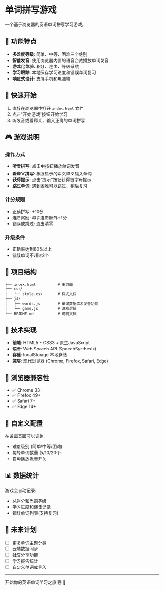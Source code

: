 # 单词拼写游戏

一个基于浏览器的英语单词拼写学习游戏。

## 🎯 功能特点

- **多难度等级**: 简单、中等、困难三个级别
- **智能发音**: 使用浏览器内置的语音合成播放单词发音
- **游戏化体验**: 积分、连击、等级系统
- **学习跟踪**: 本地保存学习进度和错误单词复习
- **响应式设计**: 支持手机和电脑端

## 🚀 快速开始

1. 直接在浏览器中打开 `index.html` 文件
2. 点击"开始游戏"按钮开始学习
3. 听发音或看释义，输入正确的单词拼写

## 🎮 游戏说明

### 操作方式
- **听音拼写**: 点击🔊按钮播放单词发音
- **看释义拼写**: 根据显示的中文释义输入单词
- **获得提示**: 点击"提示"按钮获得首字母提示
- **跳过单词**: 遇到困难可以跳过，稍后复习

### 计分规则
- 正确拼写: +10分
- 连击奖励: 每次连击额外+2分
- 错误或跳过: 连击清零

### 升级条件
- 正确率达到80%以上
- 错误单词不超过2个

## 📁 项目结构

```
├── index.html          # 主页面
├── css/
│   └── style.css       # 样式文件
├── js/
│   ├── words.js        # 单词数据库和发音功能
│   └── game.js         # 游戏逻辑
└── README.md           # 说明文档
```

## 🔧 技术实现

- **前端**: HTML5 + CSS3 + 原生JavaScript
- **语音**: Web Speech API (SpeechSynthesis)
- **存储**: localStorage 本地存储
- **兼容**: 现代浏览器 (Chrome, Firefox, Safari, Edge)

## 📱 浏览器兼容性

- ✅ Chrome 33+
- ✅ Firefox 49+
- ✅ Safari 7+
- ✅ Edge 14+

## 🎨 自定义配置

在设置页面可以调整:
- 难度级别 (简单/中等/困难)
- 每轮单词数量 (5/10/20个)
- 自动播放发音开关

## 📊 数据统计

游戏会自动记录:
- 总得分和当前等级
- 学习进度和连击记录
- 错误单词列表(支持复习)

## 🔮 未来计划

- [ ] 更多单词主题分类
- [ ] 云端数据同步
- [ ] 社交分享功能
- [ ] 学习报告统计
- [ ] 自定义单词库导入

---

开始你的英语单词学习之旅吧! 🚀